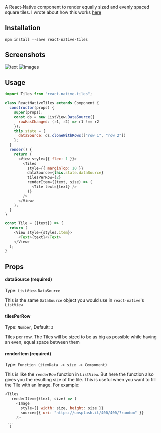 A React-Native component to render equally sized and evenly spaced square tiles.
I wrote about how this works [here](https://medium.com/@emilios1995/implementing-a-tile-view-in-react-native-a-la-ios-12f94c084f4b)


## Installation
`npm install --save react-native-tiles`

## Screenshots

![text](./screenshots/text.png)
![images](./screenshots/images.png)

## Usage

```js
import Tiles from "react-native-tiles";

class ReactNativeTiles extends Component {
  constructor(props) {
    super(props);
    const ds = new ListView.DataSource({
      rowHasChanged: (r1, r2) => r1 !== r2
    });
    this.state = {
      dataSource: ds.cloneWithRows(["row 1", "row 2"])
    };
  }
  render() {
    return (
      <View style={{ flex: 1 }}>
        <Tiles
          style={{ marginTop: 10 }}
          dataSource={this.state.dataSource}
          tilesPerRow={2}
          renderItem={(text, size) => (
            <Tile text={text} />
          )}
        />
      </View>
    );
  }
}

const Tile = ({text}) => {
  return (
    <View style={styles.item}>
      <Text>{text}</Text>
    </View>
  );
}
```

## Props

#### dataSource (required)
Type: `ListView.DataSource`

This is the same `DataSource` object you would use in `react-native`'s `ListView`

#### tilesPerRow
Type: `Number`,
Default: `3`

Tiles per row. The Tiles will be sized to be as big as possible while having an even, equal space between them 

#### renderItem (required)
Type: `Function (itemData -> size -> Component)`

This is like the `renderRow` function in `ListView`. But here the function also gives you the resulting size of the tile. This is useful when you want to fill the Tile with an Image. For example:
```js
<Tiles
   renderItem={(text, size) => (
     <Image
       style={{ width: size, height: size }}
       source={{ uri: "https://unsplash.it/400/400/?random" }}
     />
 ...
  )
```


